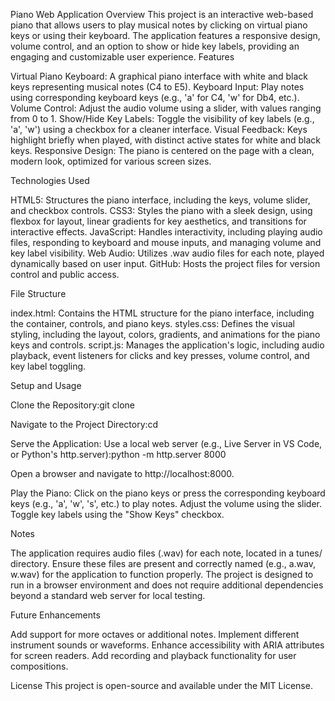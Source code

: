 Piano Web Application
Overview
This project is an interactive web-based piano that allows users to play musical notes by clicking on virtual piano keys or using their keyboard. The application features a responsive design, volume control, and an option to show or hide key labels, providing an engaging and customizable user experience.
Features

Virtual Piano Keyboard: A graphical piano interface with white and black keys representing musical notes (C4 to E5).
Keyboard Input: Play notes using corresponding keyboard keys (e.g., 'a' for C4, 'w' for Db4, etc.).
Volume Control: Adjust the audio volume using a slider, with values ranging from 0 to 1.
Show/Hide Key Labels: Toggle the visibility of key labels (e.g., 'a', 'w') using a checkbox for a cleaner interface.
Visual Feedback: Keys highlight briefly when played, with distinct active states for white and black keys.
Responsive Design: The piano is centered on the page with a clean, modern look, optimized for various screen sizes.

Technologies Used

HTML5: Structures the piano interface, including the keys, volume slider, and checkbox controls.
CSS3: Styles the piano with a sleek design, using flexbox for layout, linear gradients for key aesthetics, and transitions for interactive effects.
JavaScript: Handles interactivity, including playing audio files, responding to keyboard and mouse inputs, and managing volume and key label visibility.
Web Audio: Utilizes .wav audio files for each note, played dynamically based on user input.
GitHub: Hosts the project files for version control and public access.

File Structure

index.html: Contains the HTML structure for the piano interface, including the container, controls, and piano keys.
styles.css: Defines the visual styling, including the layout, colors, gradients, and animations for the piano keys and controls.
script.js: Manages the application's logic, including audio playback, event listeners for clicks and key presses, volume control, and key label toggling.

Setup and Usage

Clone the Repository:git clone <repository-url>


Navigate to the Project Directory:cd <repository-name>


Serve the Application:
Use a local web server (e.g., Live Server in VS Code, or Python's http.server):python -m http.server 8000


Open a browser and navigate to http://localhost:8000.


Play the Piano:
Click on the piano keys or press the corresponding keyboard keys (e.g., 'a', 'w', 's', etc.) to play notes.
Adjust the volume using the slider.
Toggle key labels using the "Show Keys" checkbox.



Notes

The application requires audio files (.wav) for each note, located in a tunes/ directory. Ensure these files are present and correctly named (e.g., a.wav, w.wav) for the application to function properly.
The project is designed to run in a browser environment and does not require additional dependencies beyond a standard web server for local testing.

Future Enhancements

Add support for more octaves or additional notes.
Implement different instrument sounds or waveforms.
Enhance accessibility with ARIA attributes for screen readers.
Add recording and playback functionality for user compositions.

License
This project is open-source and available under the MIT License.

